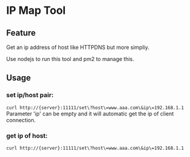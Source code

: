 # IP Map Tool

## Feature
Get an ip address of host like HTTPDNS but more simpliy.

Use nodejs to run this tool and pm2 to manage this.

## Usage
### set ip/host pair:
```curl http://{server}:11111/set\?host\=www.aaa.com\&ip\=192.168.1.1```
Parameter 'ip' can be empty and it will automatic get the ip of client connection.

### get ip of host:
```curl http://{server}:11111/set\?host\=www.aaa.com\&ip\=192.168.1.1```
